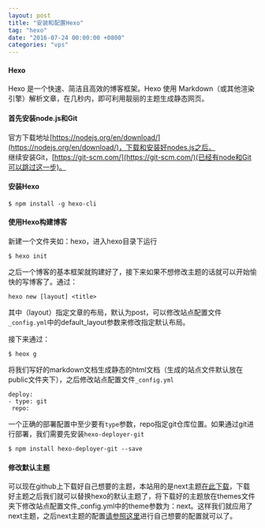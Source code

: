 ```yaml
---
layout: post
title: "安装和配置Hexo"
tag: "hexo"
date: "2016-07-24 00:00:00 +0800"
categories: "vps"
---
```


#### Hexo

Hexo 是一个快速、简洁且高效的博客框架。Hexo 使用 Markdown（或其他渲染引擎）解析文章，在几秒内，即可利用靓丽的主题生成静态网页。

<!--more-->

#### 首先安装node.js和Git
官方下载地址[https://nodejs.org/en/download/](https://nodejs.org/en/download/)，下载和安装好nodes.js之后。  
继续安装Git，[https://git-scm.com/](https://git-scm.com/)(已经有node和Git可以跳过这一步)。  

#### 安装Hexo
```
$ npm install -g hexo-cli
```

#### 使用Hexo构建博客

新建一个文件夹如：hexo，进入hexo目录下运行  

```
$ hexo init
```
 
之后一个博客的基本框架就购建好了，接下来如果不想修改主题的话就可以开始愉快的写博客了。通过：  

```
hexo new [layout] <title>
```

其中（layout）指定文章的布局，默认为post，可以修改站点配置文件`_config.yml`中的default_layout参数来修改指定默认布局。 

接下来通过：  

```
$ heox g
```

将我们写好的markdown文档生成静态的html文档（生成的站点文件默认放在public文件夹下），之后修改站点配置文件`_config.yml`  
  
```
deploy:  
- type: git  
 repo:
``` 

一个正确的部署配置中至少要有`type`参数，repo指定git仓库位置。如果通过git进行部署，我们需要先安装`hexo-deployer-git`  

```
$ npm install hexo-deployer-git --save
```

#### 修改默认主题  

可以现在github上下载好自己想要的主题，本站用的是next主题[在此下载](https://github.com/iissnan/hexo-theme-next)，下载好主题之后我们就可以替换hexo的默认主题了，将下载好的主题放在themes文件夹下修改站点配置文件_config.yml中的theme参数为：next。这样我们就应用了next主题，之后next主题的配置[请参照这里](http://theme-next.iissnan.com/)进行自己想要的配置就可以了。